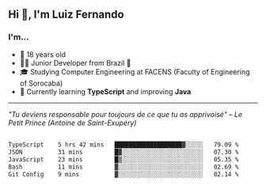 <h2>Hi 👋, I'm Luiz Fernando</h2>

### I'm...
* 🤟 18 years old
* 👨‍💻 Junior Developer from Brazil 💚
* 🎓 Studying Computer Engineering at FACENS (Faculty of Engineering of Sorocaba)
* 🔭 Currently learning **TypeScript** and improving **Java**

---

_"Tu deviens responsable pour toujours de ce que tu as apprivoisé" – Le Petit Prince (Antoine de Saint-Exupéry)_

##

<!--START_SECTION:waka-->

```txt
TypeScript    5 hrs 42 mins   ███████████████████▓░░░░░   79.09 %
JSON          31 mins         █▓░░░░░░░░░░░░░░░░░░░░░░░   07.30 %
JavaScript    23 mins         █▒░░░░░░░░░░░░░░░░░░░░░░░   05.35 %
Bash          11 mins         ▓░░░░░░░░░░░░░░░░░░░░░░░░   02.69 %
Git Config    9 mins          ▓░░░░░░░░░░░░░░░░░░░░░░░░   02.14 %
```

<!--END_SECTION:waka-->
